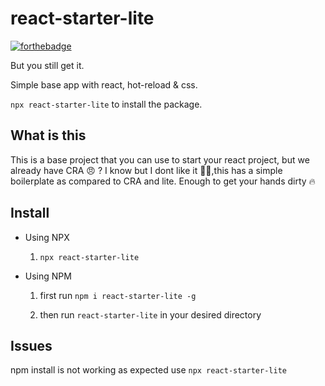 # react-starter-lite

[![forthebadge](https://forthebadge.com/images/badges/just-plain-nasty.svg)](https://forthebadge.com)

But you still get it.

Simple base app with react, hot-reload &amp; css.

`npx react-starter-lite` to install the package.

## What is this

This is a base project that you can use to start your react project, but we already have CRA 😠 ?
I know but I dont like it 🤷‍♂,this has a simple boilerplate as compared to CRA and lite.
Enough to get your hands dirty 🔥

## Install

- Using NPX

  1. `npx react-starter-lite`

- Using NPM

  1.  first run `npm i react-starter-lite -g`

  2.  then run `react-starter-lite` in your desired directory

## Issues

npm install is not working as expected use `npx react-starter-lite`
